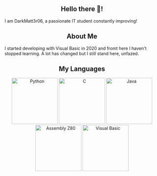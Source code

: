 <h2 align="center">Hello there 👋!</h2>
<p align="left">I am DarkMatt3r06, a passionate IT student constantly improving!</p>

###

<h2 align="center">About Me</h2>
<p align="left">I started developing with Visual Basic in 2020 and fromt here I haven't stopped learning. A lot has changed but I still stand here, unfazed.</p>

###

<h2 align="center">My Languages</h2>
<div align="center">
  <img src="https://cdn.jsdelivr.net/gh/devicons/devicon/icons/python/python-original.svg" height="150" alt="Python"/>
  <img src="https://cdn.jsdelivr.net/gh/devicons/devicon/icons/c/c-line.svg" height="150" alt="C"/>
  <img src="https://cdn.jsdelivr.net/gh/devicons/devicon/icons/java/java-plain.svg" height="150" alt="Java"/>
  <img src="https://user-images.githubusercontent.com/103866722/177873824-ac727cae-29d5-406d-87de-93bb2bf21f02.png" height="150" alt="Assembly Z80"/>
  <img src="https://upload.wikimedia.org/wikipedia/commons/4/40/VB.NET_Logo.svg" height="150" alt="Visual Basic"/>
</div>
